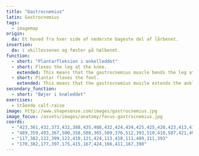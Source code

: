 ```yaml
---
title: "Gastrocnemius"
latin: Gastrocnemius
tags:
  - imagemap
origin: 
  da: Et hoved fra hver side af nederste bageste del af lårbenet.
insertion: 
  da: i akillessenen og fæster på hælbenet.
function: 
  - short: "Plantarfleksion i ankelleddet"
  - short: Flexes the leg at the knee.
    extended: This means that the gastrocnemius muscle bends the leg at the knee joint such that there is a decrease in the angle between the lower leg and the upper leg.
  - short: Plantar flexes the foot.
    extended: This means that the gastrocnemius muscle extends the ankle such that the angle between the top of the foot and the shin increases.
secondary_function: 
  - short: "Bøjer i knæleddet"
exercises:
  - Stående calf-raise
image: http://www.shapesense.com/images/gastrocnemius.jpg
image_focus: /assets/images/anatomy/focus-gastrocnemius.jpg
coords:
  - "423,361,432,373,432,388,435,408,432,424,434,425,425,420,423,413,415,417,406,420,403,406,403,389,408,366,414,357,417,366"
  - "489,359,493,367,500,358,508,365,509,376,512,393,510,410,507,421,499,417,491,410,488,419,483,425,479,416,481,394,483,380,483,370"
  - "117,382,122,399,122,410,121,424,113,418,111,409,111,393"
  - "170,382,177,397,175,415,167,424,166,411,167,398"
---
```

